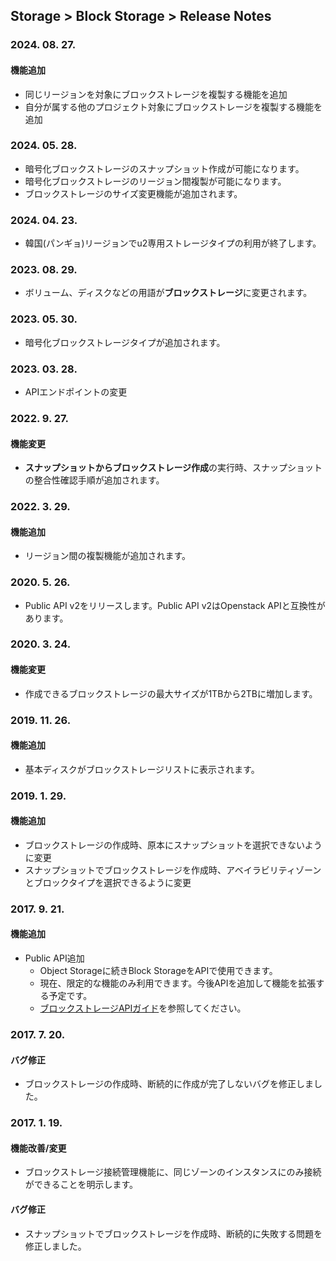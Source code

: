 ## Storage > Block Storage > Release Notes

### 2024. 08. 27.

#### 機能追加

* 同じリージョンを対象にブロックストレージを複製する機能を追加
* 自分が属する他のプロジェクト対象にブロックストレージを複製する機能を追加

### 2024. 05. 28.

* 暗号化ブロックストレージのスナップショット作成が可能になります。
* 暗号化ブロックストレージのリージョン間複製が可能になります。
* ブロックストレージのサイズ変更機能が追加されます。

### 2024. 04. 23.

* 韓国(パンギョ)リージョンでu2専用ストレージタイプの利用が終了します。

### 2023. 08. 29.

* ボリューム、ディスクなどの用語が**ブロックストレージ**に変更されます。

### 2023. 05. 30.

* 暗号化ブロックストレージタイプが追加されます。

### 2023. 03. 28.

* APIエンドポイントの変更

### 2022. 9. 27.

#### 機能変更

* **スナップショットからブロックストレージ作成**の実行時、スナップショットの整合性確認手順が追加されます。

### 2022. 3. 29.

#### 機能追加

* リージョン間の複製機能が追加されます。

### 2020. 5. 26.

* Public API v2をリリースします。Public API v2はOpenstack APIと互換性があります。

### 2020. 3. 24.

#### 機能変更

* 作成できるブロックストレージの最大サイズが1TBから2TBに増加します。

### 2019. 11. 26.

#### 機能追加

* 基本ディスクがブロックストレージリストに表示されます。

### 2019. 1. 29.

#### 機能追加

* ブロックストレージの作成時、原本にスナップショットを選択できないように変更
* スナップショットでブロックストレージを作成時、アベイラビリティゾーンとブロックタイプを選択できるように変更


### 2017. 9. 21.

#### 機能追加
* Public API追加
    * Object Storageに続きBlock StorageをAPIで使用できます。
    * 現在、限定的な機能のみ利用できます。今後APIを追加して機能を拡張する予定です。
    * [ブロックストレージAPIガイド](/Storage/Block%20Storage/ja/api-guide/)を参照してください。



### 2017. 7. 20.

#### バグ修正

* ブロックストレージの作成時、断続的に作成が完了しないバグを修正しました。



### 2017. 1. 19.

#### 機能改善/変更

* ブロックストレージ接続管理機能に、同じゾーンのインスタンスにのみ接続ができることを明示します。

#### バグ修正

* スナップショットでブロックストレージを作成時、断続的に失敗する問題を修正しました。
